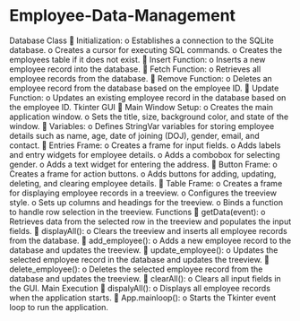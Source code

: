 # Employee-Data-Management

Database Class
	Initialization:
o	Establishes a connection to the SQLite database.
o	Creates a cursor for executing SQL commands.
o	Creates the employees table if it does not exist.
	Insert Function:
o	Inserts a new employee record into the database.
	Fetch Function:
o	Retrieves all employee records from the database.
	Remove Function:
o	Deletes an employee record from the database based on the employee ID.
	Update Function:
o	Updates an existing employee record in the database based on the employee ID.
Tkinter GUI
	Main Window Setup:
o	Creates the main application window.
o	Sets the title, size, background color, and state of the window.
	Variables:
o	Defines StringVar variables for storing employee details such as name, age, date of joining (DOJ), gender, email, and contact.
	Entries Frame:
o	Creates a frame for input fields.
o	Adds labels and entry widgets for employee details.
o	Adds a combobox for selecting gender.
o	Adds a text widget for entering the address.
	Button Frame:
o	Creates a frame for action buttons.
o	Adds buttons for adding, updating, deleting, and clearing employee details.
	Table Frame:
o	Creates a frame for displaying employee records in a treeview.
o	Configures the treeview style.
o	Sets up columns and headings for the treeview.
o	Binds a function to handle row selection in the treeview.
Functions
	getData(event):
o	Retrieves data from the selected row in the treeview and populates the input fields.
	displayAll():
o	Clears the treeview and inserts all employee records from the database.
	add_employee():
o	Adds a new employee record to the database and updates the treeview.
	update_employee():
o	Updates the selected employee record in the database and updates the treeview.
	delete_employee():
o	Deletes the selected employee record from the database and updates the treeview.
	clearAll():
o	Clears all input fields in the GUI.
Main Execution
	dispalyAll():
o	Displays all employee records when the application starts.
	App.mainloop():
o	Starts the Tkinter event loop to run the application.
